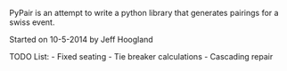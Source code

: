 PyPair is an attempt to write a python library that generates pairings for a swiss event.

Started on 10-5-2014 by Jeff Hoogland

TODO List:
    - Fixed seating
    - Tie breaker calculations
    - Cascading repair
